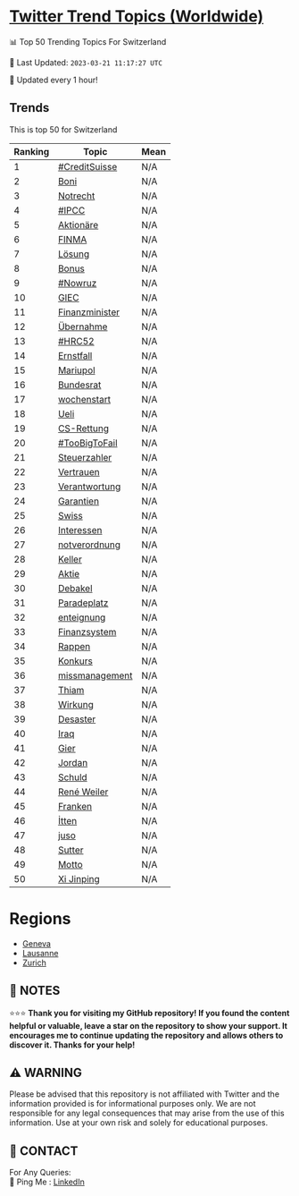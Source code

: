 [Twitter Trend Topics (Worldwide)](https://github.com/ErcinDedeoglu/Twitter-Trend-Topics)
==========


📊 Top 50 Trending Topics For Switzerland

📆 Last Updated: `2023-03-21 11:17:27 UTC`

🔧 Updated every 1 hour!


## Trends

This is top 50 for Switzerland

| Ranking | Topic | Mean |
| ------- | ------------ | ------------ |
| 1 | [#CreditSuisse](http://twitter.com/search?q=%23CreditSuisse) | N/A |
| 2 | [Boni](http://twitter.com/search?q=Boni) | N/A |
| 3 | [Notrecht](http://twitter.com/search?q=Notrecht) | N/A |
| 4 | [#IPCC](http://twitter.com/search?q=%23IPCC) | N/A |
| 5 | [Aktionäre](http://twitter.com/search?q=Aktion%c3%a4re) | N/A |
| 6 | [FINMA](http://twitter.com/search?q=FINMA) | N/A |
| 7 | [Lösung](http://twitter.com/search?q=L%c3%b6sung) | N/A |
| 8 | [Bonus](http://twitter.com/search?q=Bonus) | N/A |
| 9 | [#Nowruz](http://twitter.com/search?q=%23Nowruz) | N/A |
| 10 | [GIEC](http://twitter.com/search?q=GIEC) | N/A |
| 11 | [Finanzminister](http://twitter.com/search?q=Finanzminister) | N/A |
| 12 | [Übernahme](http://twitter.com/search?q=%c3%9cbernahme) | N/A |
| 13 | [#HRC52](http://twitter.com/search?q=%23HRC52) | N/A |
| 14 | [Ernstfall](http://twitter.com/search?q=Ernstfall) | N/A |
| 15 | [Mariupol](http://twitter.com/search?q=Mariupol) | N/A |
| 16 | [Bundesrat](http://twitter.com/search?q=Bundesrat) | N/A |
| 17 | [wochenstart](http://twitter.com/search?q=wochenstart) | N/A |
| 18 | [Ueli](http://twitter.com/search?q=Ueli) | N/A |
| 19 | [CS-Rettung](http://twitter.com/search?q=CS-Rettung) | N/A |
| 20 | [#TooBigToFail](http://twitter.com/search?q=%23TooBigToFail) | N/A |
| 21 | [Steuerzahler](http://twitter.com/search?q=Steuerzahler) | N/A |
| 22 | [Vertrauen](http://twitter.com/search?q=Vertrauen) | N/A |
| 23 | [Verantwortung](http://twitter.com/search?q=Verantwortung) | N/A |
| 24 | [Garantien](http://twitter.com/search?q=Garantien) | N/A |
| 25 | [Swiss](http://twitter.com/search?q=Swiss) | N/A |
| 26 | [Interessen](http://twitter.com/search?q=Interessen) | N/A |
| 27 | [notverordnung](http://twitter.com/search?q=notverordnung) | N/A |
| 28 | [Keller](http://twitter.com/search?q=Keller) | N/A |
| 29 | [Aktie](http://twitter.com/search?q=Aktie) | N/A |
| 30 | [Debakel](http://twitter.com/search?q=Debakel) | N/A |
| 31 | [Paradeplatz](http://twitter.com/search?q=Paradeplatz) | N/A |
| 32 | [enteignung](http://twitter.com/search?q=enteignung) | N/A |
| 33 | [Finanzsystem](http://twitter.com/search?q=Finanzsystem) | N/A |
| 34 | [Rappen](http://twitter.com/search?q=Rappen) | N/A |
| 35 | [Konkurs](http://twitter.com/search?q=Konkurs) | N/A |
| 36 | [missmanagement](http://twitter.com/search?q=missmanagement) | N/A |
| 37 | [Thiam](http://twitter.com/search?q=Thiam) | N/A |
| 38 | [Wirkung](http://twitter.com/search?q=Wirkung) | N/A |
| 39 | [Desaster](http://twitter.com/search?q=Desaster) | N/A |
| 40 | [Iraq](http://twitter.com/search?q=Iraq) | N/A |
| 41 | [Gier](http://twitter.com/search?q=Gier) | N/A |
| 42 | [Jordan](http://twitter.com/search?q=Jordan) | N/A |
| 43 | [Schuld](http://twitter.com/search?q=Schuld) | N/A |
| 44 | [René Weiler](http://twitter.com/search?q=Ren%c3%a9+Weiler) | N/A |
| 45 | [Franken](http://twitter.com/search?q=Franken) | N/A |
| 46 | [İtten](http://twitter.com/search?q=%c4%b0tten) | N/A |
| 47 | [juso](http://twitter.com/search?q=juso) | N/A |
| 48 | [Sutter](http://twitter.com/search?q=Sutter) | N/A |
| 49 | [Motto](http://twitter.com/search?q=Motto) | N/A |
| 50 | [Xi Jinping](http://twitter.com/search?q=Xi+Jinping) | N/A |



# Regions

* [Geneva](</Switzerland/Geneva.md>)
* [Lausanne](</Switzerland/Lausanne.md>)
* [Zurich](</Switzerland/Zurich.md>)



## 📝 NOTES

⭐⭐⭐ **Thank you for visiting my GitHub repository! If you found the content helpful or valuable, leave a star on the repository to show your support. It encourages me to continue updating the repository and allows others to discover it. Thanks for your help!**


## ⚠️ WARNING

Please be advised that this repository is not affiliated with Twitter and the information provided is for informational purposes only. We are not responsible for any legal consequences that may arise from the use of this information. Use at your own risk and solely for educational purposes.


## 📨 CONTACT

 For Any Queries:  
            🏓 Ping Me : [LinkedIn](https://www.linkedin.com/in/ercindedeoglu/)
